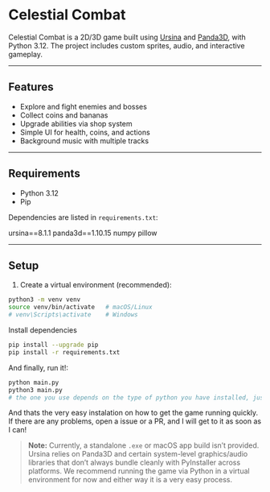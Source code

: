 # Celestial Combat

Celestial Combat is a 2D/3D game built using [Ursina](https://www.ursinaengine.org/) and [Panda3D](https://www.panda3d.org/), with Python 3.12. The project includes custom sprites, audio, and interactive gameplay.

---

## Features

- Explore and fight enemies and bosses
- Collect coins and bananas
- Upgrade abilities via shop system
- Simple UI for health, coins, and actions
- Background music with multiple tracks

---

## Requirements

- Python 3.12
- Pip

Dependencies are listed in `requirements.txt`:

ursina==8.1.1
panda3d==1.10.15
numpy
pillow

---

## Setup

1. Create a virtual environment (recommended):

```bash
python3 -m venv venv
source venv/bin/activate   # macOS/Linux
# venv\Scripts\activate    # Windows
```

Install dependencies
```bash
pip install --upgrade pip
pip install -r requirements.txt
```

And finally, run it!:
```bash
python main.py
python3 main.py
# the one you use depends on the type of python you have installed, just try both if you are unsure!
```

And thats the very easy instalation on how to get the game running quickly.
If there are any problems, open a issue or a PR, and I will get to it as soon as I can!

> **Note:** Currently, a standalone `.exe` or macOS app build isn’t provided. Ursina relies on Panda3D and certain system-level graphics/audio libraries that don’t always bundle cleanly with PyInstaller across platforms. We recommend running the game via Python in a virtual environment for now and either way it is a very easy process.
